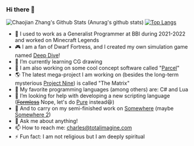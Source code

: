 ### Hi there 👋

<!--
**chaojian-zhang/chaojian-zhang** is a ✨ _special_ ✨ repository because its `README.md` (this file) appears on your GitHub profile.
-->

<img align="left" alt="Chaojian Zhang's Github Stats (Anurag's github stats)" src="https://github-readme-stats-sigma-five.vercel.app/api?username=chaojian-zhang&count_private=true&theme=gruvbox&show_icons=true" />

[![Top Langs](https://github-readme-stats-sigma-five.vercel.app/api/top-langs/?username=chaojian-zhang&layout=compact&theme=gruvbox)](https://github.com/anuraghazra/github-readme-stats)

- 🔭 I used to work as a Generalist Programmer at BBI during 2021-2022 and worked on Minecraft Legends
- 🎮 I am a fan of Dwarf Fortress, and I created my own simulation game named [Deep Dive](https://youtu.be/Rd8E-iSiLZ0)!
- 🌱 I’m currently learning CG drawing
- 🚀 I am also working on some cool concept software called "[Parcel](https://github.com/Charles-Zhang-Parcel)"
- 🌎 The latest mega-project I am working on (besides the long-term mysterious [Project Nine](https://nine.totalimagine.com/ArtOfAI)) is called "The Matrix"
- 🧡 My favorite programming languages (among others) are: C# and Lua
- 🤔 I’m looking for help with developing a new scripting language (~~[Formless](https://formless.totalimagine.com/)~~ Nope, let's do [Pure](https://github.com/Pure-The-Language) instead😆)
- 👯 And to carry on my semi-finished work on [Somewhere](https://github.com/Charles-Zhang-Somewhere/Somewhere) (maybe [Somewhere 2](https://github.com/Charles-Zhang-Somewhere/Somewhere2))
- 💬 Ask me about anything!
- 📫 How to reach me: charles@totalimagine.com
- ⚡ Fun fact: I am not religious but I am deeply spiritual
